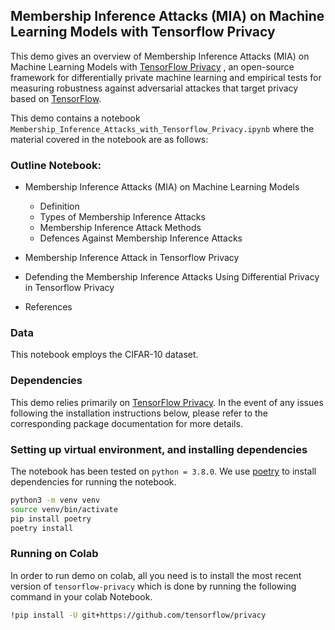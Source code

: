 ## Membership Inference Attacks (MIA) on Machine Learning Models with Tensorflow Privacy 

This demo gives an overview of Membership Inference Attacks (MIA) on Machine
Learning Models with [TensorFlow Privacy](https://github.com/tensorflow/privacy)
, an open-source framework for differentially private machine learning and
empirical tests for measuring robustness against adversarial attackes that
target privacy based on [TensorFlow](https://www.tensorflow.org/).

This demo contains a notebook 
`Membership_Inference_Attacks_with_Tensorflow_Privacy.ipynb` where the material
covered in the notebook are as follows:

### Outline Notebook:

* Membership Inference Attacks (MIA) on Machine Learning Models
  * Definition
  * Types of Membership Inference Attacks
  * Membership Inference Attack Methods
  * Defences Against Membership Inference Attacks

* Membership Inference Attack in Tensorflow Privacy
* Defending the Membership Inference Attacks Using Differential Privacy in
Tensorflow Privacy
* References

### Data
This notebook employs the CIFAR-10 dataset.

### Dependencies
This demo relies primarily on
[TensorFlow Privacy](https://github.com/tensorflow/privacy). In the event of any
issues following the installation instructions below, please refer to the
corresponding package documentation for more details.

### Setting up virtual environment, and installing dependencies
The notebook has been tested on `python = 3.8.0`. We use
[poetry](https://python-poetry.org/) to install dependencies for running the
notebook.

```bash
python3 -m venv venv
source venv/bin/activate
pip install poetry
poetry install
```

### Running on Colab
In order to run demo on colab, all you need is to install the most recent
version of `tensorflow-privacy` which is done by running the following command
in your colab Notebook.

```bash
!pip install -U git+https://github.com/tensorflow/privacy
```
